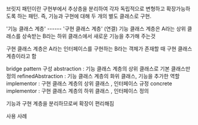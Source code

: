 브릿지 패턴이란
구현부에서 추상층을 분리하여 각자 독립적으로 변형하고 확장가능하도록 하는 패턴.
즉, 기능과 구현에 대해 두 개의 별도 클래스로 구현.

'기능 클래스 계층' ------ '구현 클래스 계층' (연결)
기능 클래스 계층은 A라는 상위 클래스를 상속받는 B라는 하위 클래스에서 새로운 기능을 추가해 주는것

구현 클래스 계층은 A라는 인터페이스를 구현하는 B라는 객체가 존재할 때 구현 클래스 계층이라고 함

bridge pattern 구성
abstraction : 기능 클래스 계층의 상위 클래스로 기본 클래스만 정의
refinedAbstraction : 기능 클래스 계층의 화위 클래스, 기능을 추가한 역할
implementor : 구현 클래스 계층의 상위 클래스 , 인터페이스 규정
concrete implementor : 구현 클래스 계층의 하위 클래스 , 인터페이스 정의

기능과 구현 계층을 분리하므로써 확장이 편리해짐

사용 사례


